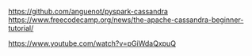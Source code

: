 https://github.com/anguenot/pyspark-cassandra
https://www.freecodecamp.org/news/the-apache-cassandra-beginner-tutorial/


https://www.youtube.com/watch?v=pGiWdaQxpuQ